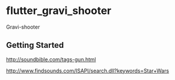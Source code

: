 # flutter_gravi_shooter

Gravi-shooter

## Getting Started

http://soundbible.com/tags-gun.html

http://www.findsounds.com/ISAPI/search.dll?keywords=Star+Wars
